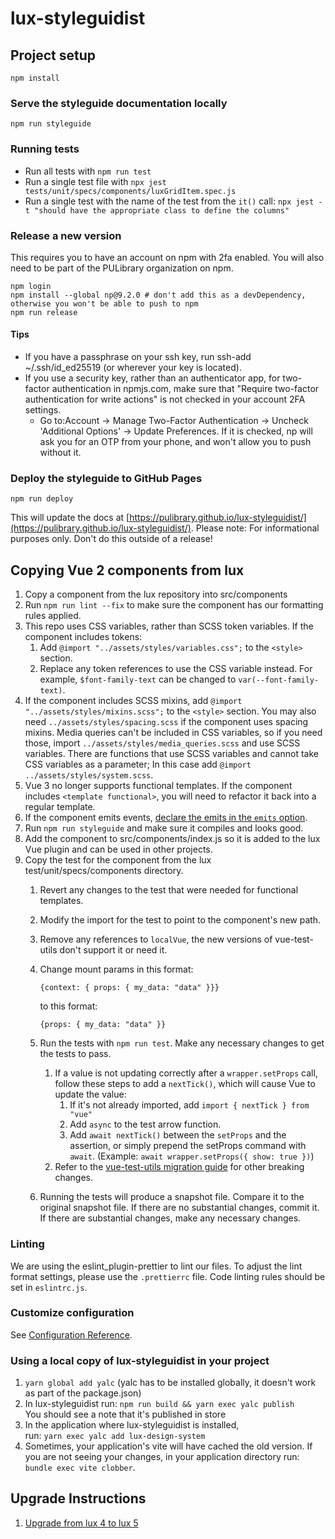 # lux-styleguidist

## Project setup
```
npm install
```
### Serve the styleguide documentation locally

```
npm run styleguide
```

### Running tests

* Run all tests with `npm run test`
* Run a single test file with `npx jest tests/unit/specs/components/luxGridItem.spec.js`
* Run a single test with the name of the test from the `it()` call: `npx jest -t "should have the appropriate class to define the columns"`

### Release a new version

This requires you to have an account on npm with 2fa enabled.  You will also
need to be part of the PULibrary organization on npm.

```
npm login
npm install --global np@9.2.0 # don't add this as a devDependency, otherwise you won't be able to push to npm
npm run release
```

#### Tips
* If you have a passphrase on your ssh key, run ssh-add ~/.ssh/id_ed25519 (or wherever your key is located).
* If you use a security key, rather than an authenticator app, for two-factor authentication in npmjs.com, make sure that "Require two-factor authentication for write actions" is not checked in your account 2FA settings.
    * Go to:Account -> Manage Two-Factor Authentication -> Uncheck 'Additional Options' -> Update Preferences. If it is checked, np will ask you for an OTP from your phone, and won't allow you to push without it.

### Deploy the styleguide to GitHub Pages
```
npm run deploy
```
This will update the docs at [https://pulibrary.github.io/lux-styleguidist/](https://pulibrary.github.io/lux-styleguidist/).
Please note: For informational purposes only. Don't do this outside of a release!


## Copying Vue 2 components from lux
1. Copy a component from the lux repository into src/components
1. Run `npm run lint --fix` to make sure the component has our formatting rules applied.
1. This repo uses CSS variables, rather than SCSS token variables.  If the component
includes tokens:
    1. Add `@import "../assets/styles/variables.css";` to the `<style>` section.
    1. Replace any token references to use the CSS variable instead.  For example,
      `$font-family-text` can be changed to `var(--font-family-text)`.
1. If the component includes SCSS mixins, add `@import "../assets/styles/mixins.scss";`
to the `<style>` section.  You may also need `../assets/styles/spacing.scss` if the
component uses spacing mixins.  Media queries can't be included in CSS variables, so if you need those, import `../assets/styles/media_queries.scss` and use SCSS variables. There are functions that use SCSS variables and cannot take CSS variables as a parameter; In this case add `@import ../assets/styles/system.scss`.
1. Vue 3 no longer supports functional templates.  If the component includes `<template functional>`,
you will need to refactor it back into a regular template.
1. If the component emits events, [declare the emits in the `emits` option](https://v3-migration.vuejs.org/breaking-changes/emits-option.html).
1. Run `npm run styleguide` and make sure it compiles and looks good.
1. Add the component to src/components/index.js so it is added to the lux Vue plugin and can be used in other projects.
1. Copy the test for the component from the lux test/unit/specs/components directory.
    1. Revert any changes to the test that were needed for functional templates.
    1. Modify the import for the test to point to the component's new path.
    1. Remove any references to `localVue`, the new versions of vue-test-utils don't
    support it or need it.
    1. Change mount params in this format:

        ```
        {context: { props: { my_data: "data" }}}
        ```

        to this format:

        ```
        {props: { my_data: "data" }}
        ```
    1. Run the tests with `npm run test`.  Make any necessary changes to get the tests to pass.
        1. If a value is not updating correctly after a `wrapper.setProps` call, follow these steps to add a `nextTick()`, which will cause Vue to update the value:
            1. If it's not already imported, add `import { nextTick } from "vue"`
            2. Add `async` to the test arrow function.
            3. Add `await nextTick()` between the `setProps` and the assertion, or simply prepend the setProps command with `await`. (Example: `await wrapper.setProps({ show: true })`)  
        1. Refer to the [vue-test-utils migration guide](https://test-utils.vuejs.org/migration/) for other breaking changes.
    1. Running the tests will produce a snapshot file.  Compare it to the original snapshot file.  If there are no substantial changes, commit it.  If there are substantial changes, make any necessary changes.

### Linting
We are using the eslint_plugin-prettier to lint our files. To adjust the lint format settings, please use the `.prettierrc` file. Code linting rules should be set in `eslintrc.js`.

### Customize configuration
See [Configuration Reference](https://cli.vuejs.org/config/).

### Using a local copy of lux-styleguidist in your project

1. `yarn global add yalc` (yalc has to be installed globally, it doesn't work as part of the package.json)
2. In lux-styleguidist run: `npm run build && yarn exec yalc publish`   
You should see a note that it's published in store  
3. In the application where lux-styleguidist is installed,    
run: `yarn exec yalc add lux-design-system`
4. Sometimes, your application's vite will have cached the old version.
If you are not seeing your changes, in your application directory run:
`bundle exec vite clobber`.

## Upgrade Instructions

1. [Upgrade from lux 4 to lux 5](UpgradeInstructions.md)
